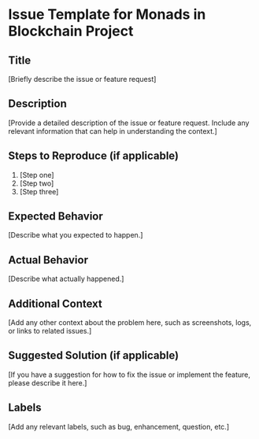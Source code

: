 # Issue Template for Monads in Blockchain Project

## Title
[Briefly describe the issue or feature request]

## Description
[Provide a detailed description of the issue or feature request. Include any relevant information that can help in understanding the context.]

## Steps to Reproduce (if applicable)
1. [Step one]
2. [Step two]
3. [Step three]

## Expected Behavior
[Describe what you expected to happen.]

## Actual Behavior
[Describe what actually happened.]

## Additional Context
[Add any other context about the problem here, such as screenshots, logs, or links to related issues.]

## Suggested Solution (if applicable)
[If you have a suggestion for how to fix the issue or implement the feature, please describe it here.]

## Labels
[Add any relevant labels, such as bug, enhancement, question, etc.]